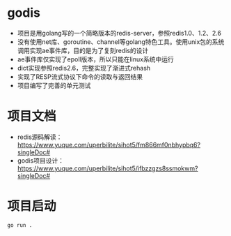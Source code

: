 # godis
- 项目是用golang写的一个简略版本的redis-server，参照redis1.0、1.2、2.6
- 没有使用net库、goroutine、channel等golang特色工具。使用unix包的系统调用实现ae事件库，目的是为了复刻redis的设计
- ae事件库仅实现了epoll版本，所以只能在linux系统中运行
- dict实现参照redis2.6，完整实现了渐进式rehash
- 实现了RESP流式协议下命令的读取与返回结果
- 项目编写了完善的单元测试

# 项目文档
- redis源码解读：https://www.yuque.com/uperbilite/sihot5/fm866mf0nbhypbq6?singleDoc#
- godis项目设计：https://www.yuque.com/uperbilite/sihot5/ifbzzgzs8ssmokwm?singleDoc#

# 项目启动
```
go run .
```
